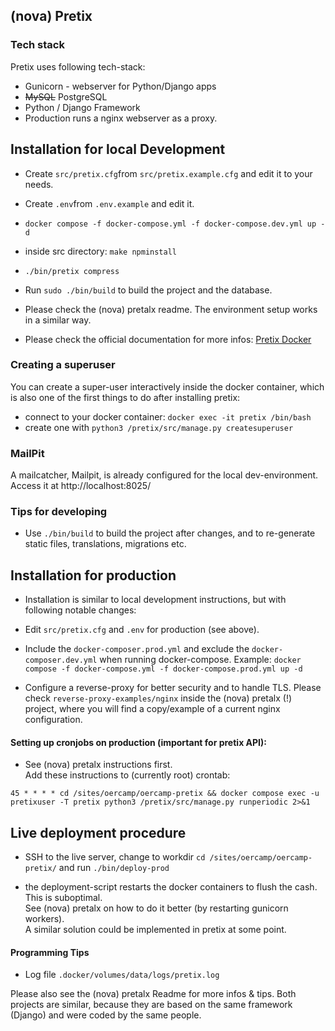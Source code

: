 
## (nova) Pretix  

### Tech stack

Pretix uses following tech-stack:

* Gunicorn - webserver for Python/Django apps
* ~~MySQL~~ PostgreSQL
* Python / Django Framework
* Production runs a nginx webserver as a proxy.

## Installation for local Development

* Create ``src/pretix.cfg``from ``src/pretix.example.cfg`` and edit it to your needs.


* Create ``.env``from ``.env.example`` and edit it.


* `docker compose -f docker-compose.yml -f docker-compose.dev.yml up -d`


* inside src directory: `make npminstall`


* `./bin/pretix compress`


* Run ``sudo ./bin/build`` to build the project and the database.

* Please check the (nova) pretalx readme. The environment setup works in a similar way.


* Please check the official documentation for more infos: [Pretix Docker ](https://docs.pretix.eu/en/latest/admin/installation/docker_smallscale.html)

### Creating a superuser

You can create a super-user interactively inside the docker container, which is also
one of the first things to do after installing pretix:

* connect to your docker container: ``docker exec -it pretix /bin/bash``
* create one with ``python3 /pretix/src/manage.py createsuperuser``


### MailPit

A mailcatcher, Mailpit, is already configured for the local dev-environment.
Access it at http://localhost:8025/


### Tips for developing

* Use ``./bin/build`` to build the project after changes, and to
  re-generate static files, translations, migrations etc.


## Installation for production

* Installation is similar to local development instructions, but with following notable changes:


* Edit ``src/pretix.cfg`` and ``.env`` for production (see above).


* Include the ``docker-composer.prod.yml`` and exclude the ``docker-composer.dev.yml``
  when running docker-compose. Example:
  ``docker compose -f docker-compose.yml -f docker-compose.prod.yml up -d``


* Configure a reverse-proxy for better security and to handle TLS.
  Please check ``reverse-proxy-examples/nginx`` inside the (nova) pretalx (!) project,
  where you will find a copy/example of a current nginx configuration.

#### Setting up cronjobs on production (important for pretix API):

* See (nova) pretalx instructions first.  
Add these instructions to (currently root) crontab:

```
45 * * * * cd /sites/oercamp/oercamp-pretix && docker compose exec -u pretixuser -T pretix python3 /pretix/src/manage.py runperiodic 2>&1
```

## Live deployment procedure

* SSH to the live server, change to workdir ``cd /sites/oercamp/oercamp-pretix/`` and run ``./bin/deploy-prod``


* the deployment-script restarts the docker containers to flush the cash. This is suboptimal.  
See (nova) pretalx on how to do it better (by restarting gunicorn workers).  
A similar solution could be implemented in pretix at some point. 


#### Programming Tips

* Log file `.docker/volumes/data/logs/pretix.log` 

Please also see the (nova) pretalx Readme for more infos & tips. 
Both projects are similar, because
they are based on the same framework (Django) and were coded by the same people. 
